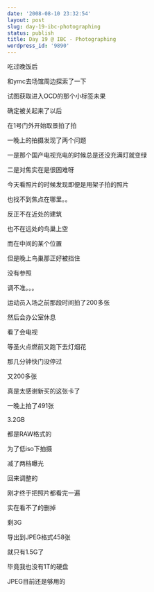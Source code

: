 ```yaml
---
date: '2008-08-10 23:32:54'
layout: post
slug: day-19-ibc-photographing
status: publish
title: Day 19 @ IBC - Photographing
wordpress_id: '9890'
---
```


吃过晚饭后


和ymc去场馆周边探索了一下


试图获取进入OCD的那个小标签未果


确定被关起来了以后


在1号门外开始取景拍了拍


一晚上的拍摄发现了两个问题


一是那个国产电视充电的时候总是还没充满灯就变绿


二是对焦实在是很困难呀


今天看照片的时候发现即便是用架子拍的照片


也找不到焦点在哪里。。


反正不在近处的建筑


也不在远处的鸟巢上空


而在中间的某个位置


但是晚上鸟巢那正好被挡住


没有参照


调不准。。。


运动员入场之前那段时间拍了200多张


然后会办公室休息


看了会电视


等圣火点燃前又跑下去灯烟花


那几分钟快门没停过


又200多张


真是太感谢新买的这张卡了


一晚上拍了491张


3.2GB


都是RAW格式的


为了低iso下拍摄


减了两档曝光


回来调整的


刚才终于把照片都看完一遍


实在看不了的删掉


剩3G


导出到JPEG格式458张


就只有1.5G了


毕竟我也没有1T的硬盘


JPEG目前还是够用的 
